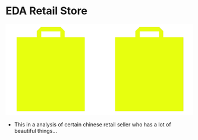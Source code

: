 # EDA Retail Store

![logo](./assets/logo.png)

* This in a analysis of certain chinese retail seller who has a lot of beautiful things... 